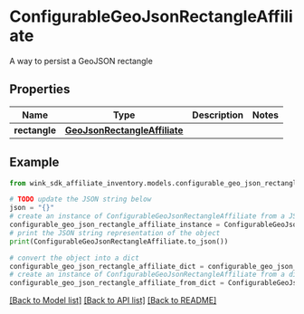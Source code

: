 # ConfigurableGeoJsonRectangleAffiliate

A way to persist a GeoJSON rectangle

## Properties

Name | Type | Description | Notes
------------ | ------------- | ------------- | -------------
**rectangle** | [**GeoJsonRectangleAffiliate**](GeoJsonRectangleAffiliate.md) |  | 

## Example

```python
from wink_sdk_affiliate_inventory.models.configurable_geo_json_rectangle_affiliate import ConfigurableGeoJsonRectangleAffiliate

# TODO update the JSON string below
json = "{}"
# create an instance of ConfigurableGeoJsonRectangleAffiliate from a JSON string
configurable_geo_json_rectangle_affiliate_instance = ConfigurableGeoJsonRectangleAffiliate.from_json(json)
# print the JSON string representation of the object
print(ConfigurableGeoJsonRectangleAffiliate.to_json())

# convert the object into a dict
configurable_geo_json_rectangle_affiliate_dict = configurable_geo_json_rectangle_affiliate_instance.to_dict()
# create an instance of ConfigurableGeoJsonRectangleAffiliate from a dict
configurable_geo_json_rectangle_affiliate_from_dict = ConfigurableGeoJsonRectangleAffiliate.from_dict(configurable_geo_json_rectangle_affiliate_dict)
```
[[Back to Model list]](../README.md#documentation-for-models) [[Back to API list]](../README.md#documentation-for-api-endpoints) [[Back to README]](../README.md)


